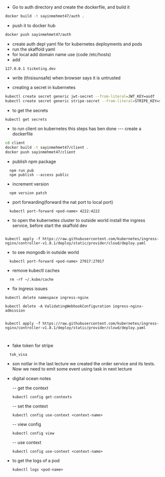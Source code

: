 - Go to auth directory and create the dockerfile, and build it

```bash
docker build -t sayinmehmet47/auth .
```

- push it to docker hub

```bash
docker push sayinmehmet47/auth
```

- create auth depl yaml file for kubernetes deployments and pods
- run the skaffold yaml
- for local add domain name use (code /etc/hosts)
- add

```code
127.0.0.1 ticketing.dev

```

- write (thisisunsafe) when browser says it is untrusted

- creating a secret in kubernetes

```bash
kubectl create secret generic jwt-secret --from-literal=JWT_KEY=asdf
kubectl create secret generic stripe-secret --from-literal=STRIPE_KEY=sk_tes
```

- to get the secrets

```bash
kubectl get secrets
```

- to run client on kubernetes this steps has ben done
  --- create a dockerfile

```bash
cd client
docker build -t sayinmehmet47/client .
docker push sayinmehmet47/client

```

- publish npm package

```code
  npm run pub
  npm publish --access public
```

- increment version

```code
  npm version patch
```

- port forwarding(forward the nat port to local port)

```code
  kubectl port-forward <pod-name> 4222:4222
```

- to open the kubernetes cluster to outside world install the ingress service, before start the skaffold dev

```code

kubectl apply -f https://raw.githubusercontent.com/kubernetes/ingress-nginx/controller-v1.8.1/deploy/static/provider/cloud/deploy.yaml
```

- to see mongodb in outside world

```code
  kubectl port-forward <pod-name> 27017:27017
```

- remove kubectl caches

```code
  rm -rf ~/.kube/cache
```

- fix ingress issues

```code
kubectl delete namespace ingress-nginx

kubectl delete -A ValidatingWebhookConfiguration ingress-nginx-admission


kubectl apply -f https://raw.githubusercontent.com/kubernetes/ingress-nginx/controller-v1.8.1/deploy/static/provider/cloud/deploy.yaml



```

- fake token for stripe

```code
  tok_visa
```

- son notlar
  in the last lecture we created the order service and its tests. Now we need to emit some event using task in next lecture

- digital ocean notes

  -- get the context

  ```code
  kubectl config get-contexts
  ```

  -- set the context

  ```code
  kubectl config use-context <context-name>
  ```

  -- view config

  ```code
  kubectl config view
  ```

  -- use context

  ```code
  kubectl config use-context <context-name>
  ```


- to get the logs of a pod

  ```code
  kubectl logs <pod-name>
  ```

